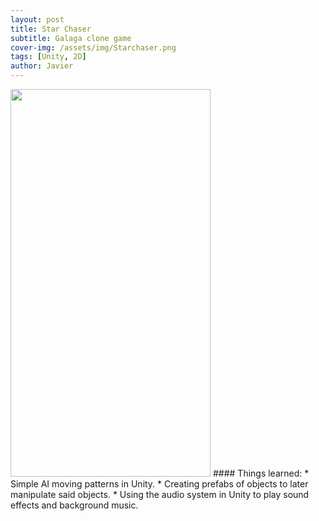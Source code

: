 ```yaml
---
layout: post
title: Star Chaser
subtitle: Galaga clone game
cover-img: /assets/img/Starchaser.png
tags: [Unity, 2D]
author: Javier
---
```


<img src="/assets/img/Unity%20Galaga%20Clone.gif" width="320" height="620"/>
#### Things learned:
* Simple AI moving patterns in Unity.
* Creating prefabs of objects to later manipulate said objects.
* Using the audio system in Unity to play sound effects and background music.
